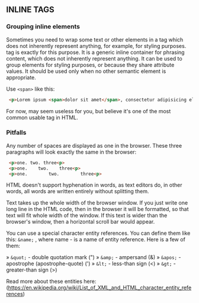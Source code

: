 ## INLINE TAGS

### Grouping inline elements

Sometimes you need to wrap some text or other elements in a tag which does not inherently represent anything, for example, for styling purposes. <span> tag is exactly for this purpose. It is a generic inline container for phrasing content, which does not inherently represent anything. It can be used to group elements for styling purposes, or because they share attribute values. It should be used only when no other semantic element is appropriate.

Use `<span>` like this:

```html
 <p>Lorem ipsum <span>dolor sit amet</span>, consectetur adipisicing elit.</p>
```

For now, <span> may seem useless for you, but believe it's one of the most common usable tag in HTML.

 ### Pitfalls

Any number of spaces are displayed as one in the browser. These three paragraphs will look exactly the same in the browser:

```html
 <p>one. two. three<p>
 <p>one.    two.    three<p>
 <p>one.        two.        three<p>
```

HTML doesn't support hyphenation in words, as text editors do, in other words, all words are written entirely without splitting them.

Text takes up the whole width of the browser window. If you just write one long line in the HTML code, then in the browser it will be formatted, so that text will fit whole width of the window. If this text is wider than the browser's window, then a horizontal scroll bar would appear.

You can use a special character entity references. You can define them like this: `&name;` , where name - is a name of entity reference. Here is a few of them:

   » `&quot;` - double quotation mark (")
   » `&amp;` - ampersand (&)
   » `&apos;` - apostrophe (apostrophe-quote) (')
   » `&lt;` - less-than sign (<)
   » `&gt;` - greater-than sign (>)

Read more about these entities here:
  (https://en.wikipedia.org/wiki/List_of_XML_and_HTML_character_entity_references)